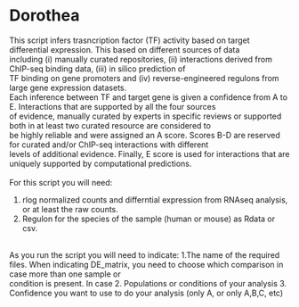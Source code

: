 # Dorothea

This script infers trasncription factor (TF) activity based on target differential expression. This based on different sources of data <br/>
including (i) manually curated repositories, (ii) interactions derived from ChIP-seq binding data, (iii) in silico prediction of <br/>
TF binding on gene promoters and (iv) reverse-engineered regulons from large gene expression datasets. <br/>
Each inference between TF and target gene is given a confidence from A to E. Interactions that are supported by all the four sources <br/>
of evidence, manually curated by experts in specific reviews or supported both in at least two curated resource are considered to <br/>
be highly reliable and were assigned an A score. Scores B-D are reserved for curated and/or ChIP-seq interactions with different <br/>
levels of additional evidence. Finally, E score is used for interactions that are uniquely supported by computational predictions.<br/>
<br/>
For this script you will need: <br/>
  1. rlog normalized counts and differntial expression from RNAseq analysis, or at least the raw counts. <br/>
  2. Regulon for the species of the sample (human or mouse) as Rdata or csv. <br/>
<br/>
As you run the script you will need to indicate:
  1.The name of the required files. When indicating DE_matrix, you need to choose which comparison in case more than one sample or <br/>
  condition is present. In case
  2. Populations or conditions of your analysis
  3. Confidence you want to use to do your analysis (only A, or only A,B,C, etc)
